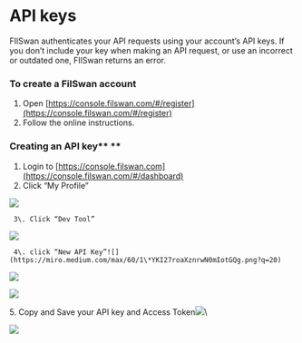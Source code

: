 # API keys

FIlSwan authenticates your API requests using your account’s API keys. If you don’t include your key when making an API request, or use an incorrect or outdated one, FIlSwan returns an error.

### **To create a FilSwan account**

1. Open [https://console.filswan.com/#/register](https://console.filswan.com/#/register)
2. Follow the online instructions.

### Creating an API key\*\* \*\*

1. Login to [https://console.filswan.com](https://console.filswan.com/#/dashboard)
2. Click “My Profile”

![](https://miro.medium.com/max/1423/1\*NtMGIWHEqIVxigF1ilcGvA.png)

```
 3\. Click “Dev Tool”
```

![](https://miro.medium.com/max/472/1\*Fs0bXllT2z0e6SxVWtJO8g.png)

```
 4\. click “New API Key”![](https://miro.medium.com/max/60/1\*YKI27roaXznrwN0mIotGQg.png?q=20)
```

![](https://miro.medium.com/max/908/1\*3sZqhBjClQ-tkGVAOAGkyw.png)

![](https://miro.medium.com/max/952/1\*YKI27roaXznrwN0mIotGQg.png)

5\. Copy and Save your API key and Access Token![](https://miro.medium.com/max/60/1\*CKyaJmkKZ9U6Krvk1nFA\_Q.png?q=20)\\

![](https://miro.medium.com/max/949/1\*CKyaJmkKZ9U6Krvk1nFA\_Q.png)
